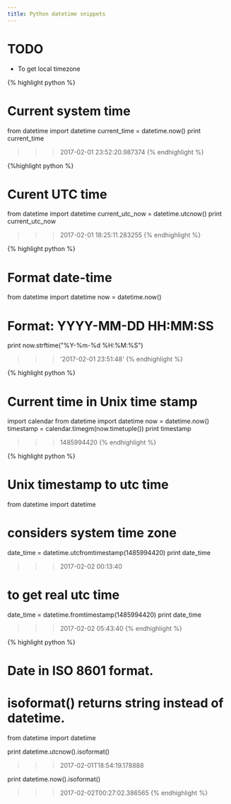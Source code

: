 ```yaml
---
title: Python datetime snippets
---
```


# TODO
* To get local timezone

{% highlight python %}
# Current system time
from datetime import datetime
current_time = datetime.now()
print current_time
>>> 2017-02-01 23:52:20.987374
{% endhighlight %}

{%highlight python %}
# Curent UTC time
from datetime import datetime
current_utc_now = datetime.utcnow()
print current_utc_now
>>> 2017-02-01 18:25:11.283255
{% endhighlight %}

{% highlight python %}
# Format date-time
from datetime import datetime
now = datetime.now()
# Format: YYYY-MM-DD HH:MM:SS
print now.strftime("%Y-%m-%d %H:%M:%S")
>>> '2017-02-01 23:51:48'
{% endhighlight %}

{% highlight python %}
# Current time in Unix time stamp
import calendar
from datetime import datetime
now = datetime.now()
timestamp = calendar.timegm(now.timetuple())
print timestamp
>>> 1485994420
{% endhighlight %}

{% highlight python %}
# Unix timestamp to utc time
from datetime import datetime
# considers system time zone
date_time = datetime.utcfromtimestamp(1485994420)
print date_time
>>> 2017-02-02 00:13:40
# to get real utc time
date_time = datetime.fromtimestamp(1485994420)
print date_time
>>> 2017-02-02 05:43:40
{% endhighlight %}


{% highlight python %}
# Date in ISO 8601 format.
# isoformat() returns string instead of datetime.
from datetime import datetime

print datetime.utcnow().isoformat()
>>> 2017-02-01T18:54:19.178888

print datetime.now().isoformat()
>>> 2017-02-02T00:27:02.386565
{% endhighlight %}




